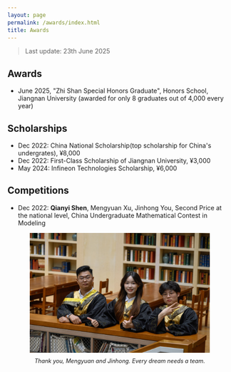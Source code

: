 ```yaml
---
layout: page
permalink: /awards/index.html
title: Awards
---
```


> Last update: 23th June 2025

## Awards
- June 2025, "Zhi Shan Special Honors Graduate", Honors School, Jiangnan University (awarded for only 8 graduates out of 4,000 every year)

## Scholarships

- Dec 2022: China National Scholarship(top scholarship for China's undergrates), ¥8,000
- Dec 2022: First-Class Scholarship of Jiangnan University, ¥3,000
- May 2024: Infineon Technologies Scholarship, ¥6,000

## Competitions

- Dec 2022: **Qianyi Shen**, Mengyuan Xu, Jinhong You, Second Price at the national level, China Undergraduate Mathematical Contest in Modeling

<div style="text-align: center; width: 100%;">
  <img src="/images/mcm-team.jpg" style="display: inline-block; width: 80%; max-width: 600px; height: auto;">
  <figcaption style="font-style: italic; font-size: 0.9em; margin-top: 8px; display: block; text-align: center;">
    Thank you, Mengyuan and Jinhong. Every dream needs a team.
  </figcaption>
</div>

<br>

